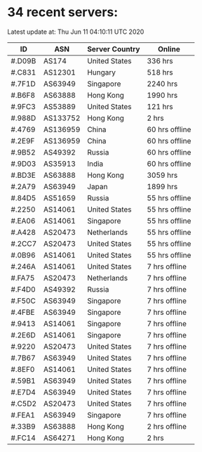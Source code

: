 # 34 recent servers:

Latest update at: Thu Jun 11 04:10:11 UTC 2020

| ID | ASN | Server Country | Online |
| -- | --- | -------------- | ------ |
| #.D09B | AS174 | United States | 336 hrs |
| #.C831 | AS12301 | Hungary | 518 hrs |
| #.7F1D | AS63949 | Singapore | 2240 hrs |
| #.B6F8 | AS63888 | Hong Kong | 1990 hrs |
| #.9FC3 | AS53889 | United States | 121 hrs |
| #.988D | AS133752 | Hong Kong | 2 hrs |
| #.4769 | AS136959 | China | 60 hrs offline |
| #.2E9F | AS136959 | China | 60 hrs offline |
| #.9B52 | AS49392 | Russia | 60 hrs offline |
| #.9D03 | AS35913 | India | 60 hrs offline |
| #.BD3E | AS63888 | Hong Kong | 3059 hrs |
| #.2A79 | AS63949 | Japan | 1899 hrs |
| #.84D5 | AS51659 | Russia | 55 hrs offline |
| #.2250 | AS14061 | United States | 55 hrs offline |
| #.EA06 | AS14061 | Singapore | 55 hrs offline |
| #.A428 | AS20473 | Netherlands | 55 hrs offline |
| #.2CC7 | AS20473 | United States | 55 hrs offline |
| #.0B96 | AS14061 | United States | 55 hrs offline |
| #.246A | AS14061 | United States | 7 hrs offline |
| #.FA75 | AS20473 | Netherlands | 7 hrs offline |
| #.F4D0 | AS49392 | Russia | 7 hrs offline |
| #.F50C | AS63949 | Singapore | 7 hrs offline |
| #.4FBE | AS63949 | Singapore | 7 hrs offline |
| #.9413 | AS14061 | Singapore | 7 hrs offline |
| #.2E6D | AS14061 | Singapore | 7 hrs offline |
| #.9220 | AS20473 | United States | 7 hrs offline |
| #.7B67 | AS63949 | United States | 7 hrs offline |
| #.8EF0 | AS14061 | United States | 7 hrs offline |
| #.59B1 | AS63949 | United States | 7 hrs offline |
| #.E7D4 | AS63949 | United States | 7 hrs offline |
| #.C5D2 | AS20473 | United States | 7 hrs offline |
| #.FEA1 | AS63949 | Singapore | 7 hrs offline |
| #.33B9 | AS63888 | Hong Kong | 2 hrs offline |
| #.FC14 | AS64271 | Hong Kong | 2 hrs |

